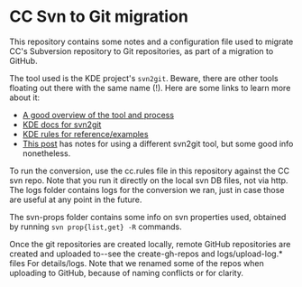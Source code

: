 # CC Svn to Git migration

This repository contains some notes and a configuration file used to
migrate CC's Subversion repository to Git repositories, as part of a
migration to GitHub.

The tool used is the KDE project's <code>svn2git</code>. Beware, there
are other tools floating out there with the same name (!). Here are
some links to learn more about it:

* [A good overview of the tool and process](http://blog.smartbear.com/software-quality/migrating-from-subversion-to-git-lessons-learned/)
* [KDE docs for svn2git](http://techbase.kde.org/Projects/MoveToGit/UsingSvn2Git)
* [KDE rules for reference/examples](https://www.gitorious.org/svn2git/kde-ruleset/source/7125db355d730fc086ca0e03618017f879d54995:kde-rules-main#L2482-2807)
* [This post](http://www.patrickbougie.com/2013/03/18/convert-svn-to-git-repository) has notes for using a different svn2git tool, but some good info nonetheless.

To run the conversion, use the cc.rules file in this repository
against the CC svn repo. Note that you run it directly on the local
svn DB files, not via http. The logs folder contains logs for the
conversion we ran, just in case those are useful at any point in the
future.

The svn-props folder contains some info on svn properties used,
obtained by running <code>svn prop{list,get} -R</code> commands.

Once the git repositories are created locally, remote GitHub
repositories are created and uploaded to--see the create-gh-repos and
logs/upload-log.* files For details/logs. Note that we renamed some of
the repos when uploading to GitHub, because of naming conflicts or for
clarity.